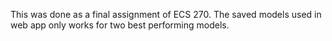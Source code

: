 This was done as a final assignment of ECS 270. The saved models used in web app only works for two best performing models.
